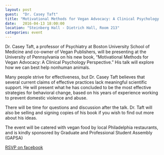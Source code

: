 ```yaml
---
layout: post
guest:  "Dr. Casey Taft"
title: "Motivational Methods for Vegan Advocacy: A Clinical Psychology Perspective"
date:   2016-04-13 18:00:00
location: "Steinberg Hall - Dietrich Hall, Room 213"
categories: event
---
```


Dr. Casey Taft, a professor of Psychiatry at Boston University School of Medicine and co-owner of Vegan Publishers, will be presenting at the University of Pennsylvania on his new book, “Motivational Methods for Vegan Advocacy: A Clinical Psychology Perspective.” His talk will explore how we can best help nonhuman animals.

Many people strive for effectiveness, but Dr. Casey Taft believes that several current claims of effective practices lack meaningful scientific support. He will present what he has concluded to be the most effective strategies for behavioral change, based on his years of experience working to prevent domestic violence and abuse. 

There will be time for questions and discussion after the talk. Dr. Taft will also be selling and signing copies of his book if you wish to find out more about his ideas.

The event will be catered with vegan food by local Philadelphia restaurants, and is kindly sponsored by Graduate and Professional Student Assembly (GAPSA)

[RSVP on facebook](https://www.facebook.com/events/1247190725308952/)
